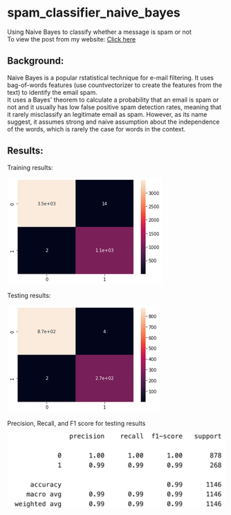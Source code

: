# spam_classifier_naive_bayes
Using Naive Bayes to classify whether a message is spam or not <br>
To view the post from my website: [Click here](https://lizhiyidaniel.github.io/2021/12/01/spam_classifier_naive_bayes.html)
## Background:
Naive Bayes is a popular rstatistical technique for e-mail filtering. It uses bag-of-words features (use countvectorizer to create the features from the text) to identify the email spam. <br>
It uses a Bayes' theorem to calculate a probability that an email is spam or not and it usually has low false positive spam detection rates, meaning that it rarely misclassify an legitimate email as spam. However, as its name suggest, it assumes strong and naive assumption about the independence of the words, which is rarely the case for words in the context. 


## Results:
Training results:

![matrix1](images/output_28_1.png)


Testing results:

![matrix2](images/output_29_1.png)

Precision, Recall, and F1 score for testing results

![results](images/f1.jpg)
